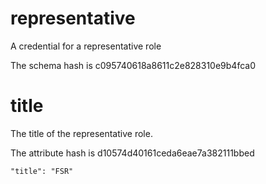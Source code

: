 # representative

A credential for a representative role

The schema hash is c095740618a8611c2e828310e9b4fca0

# title

The title of the representative role.

The attribute hash is d10574d40161ceda6eae7a382111bbed

```
"title": "FSR"
```
